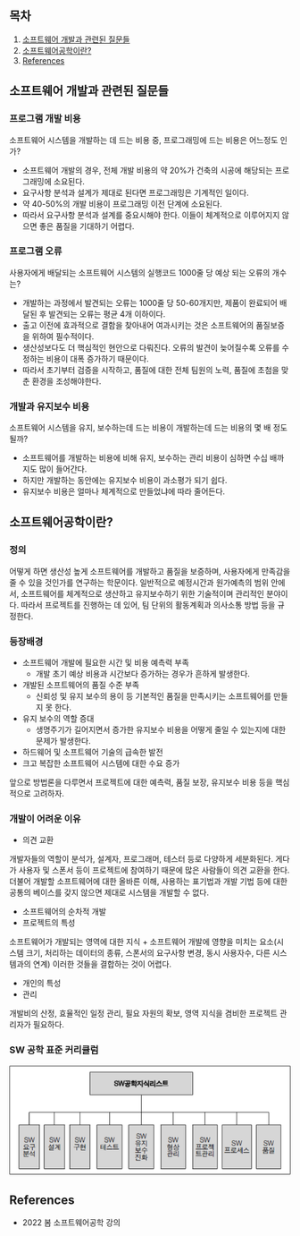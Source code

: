 ## 목차

1. [소프트웨어 개발과 관련된 질문들](#소프트웨어-개발과-관련된-질문들)
2. [소프트웨어공학이란?](#소프트웨어공학이란)
3. [References](#references)

## 소프트웨어 개발과 관련된 질문들
### 프로그램 개발 비용
소프트웨어 시스템을 개발하는 데 드는 비용 중, 프로그래밍에 드는 비용은 어느정도 인가?
+ 소프트웨어 개발의 경우, 전체 개발 비용의 약 20%가 건축의 시공에 해당되는 프로그래밍에 소요된다.
+ 요구사항 분석과 설계가 제대로 된다면 프로그래밍은 기계적인 일이다.
+ 약 40-50%의 개발 비용이 프로그래밍 이전 단계에 소요된다.
+ 따라서 요구사항 분석과 설계를 중요시해야 한다. 이들이 체계적으로 이루어지지 않으면 좋은 품질을 기대하기 어렵다.

### 프로그램 오류
사용자에게 배달되는 소프트웨어 시스템의 실행코드 1000줄 당 예상 되는 오류의 개수는?
+ 개발하는 과정에서 발견되는 오류는 1000줄 당 50-60개지만, 제품이 완료되어 배달된 후 발견되는 오류는 평균 4개 이하이다.
+ 출고 이전에 효과적으로 결함을 찾아내어 여과시키는 것은 소프트웨어의 품질보증을 위하여 필수적이다.
+ 생산성보다도 더 핵심적인 현안으로 다뤄진다. 오류의 발견이 늦어질수록 오류를 수정하는 비용이 대폭 증가하기 때문이다.
+ 따라서 초기부터 검증을 시작하고, 품질에 대한 전체 팀원의 노력, 품질에 초첨을 맞춘 환경을 조성해야한다.

### 개발과 유지보수 비용
소프트웨어 시스템을 유지, 보수하는데 드는 비용이 개발하는데 드는 비용의 몇 배 정도 될까?
+ 소프트웨어를 개발하는 비용에 비해 유지, 보수하는 관리 비용이 심하면 수십 배까지도 많이 들어간다. 
+ 하지만 개발하는 동안에는 유지보수 비용이 과소평가 되기 쉽다.
+ 유지보수 비용은 얼마나 체계적으로 만들었냐에 따라 줄어든다.

## 소프트웨어공학이란?
### 정의
어떻게 하면 생산성 높게 소프트웨어를 개발하고 품질을 보증하며, 사용자에게 만족감을 줄 수 있을 것인가를 연구하는 학문이다. 일반적으로 예정시간과 원가예측의 범위 안에서, 소프트웨어를 체계적으로 생산하고 유지보수하기 위한 기술적이며 관리적인 분야이다. 따라서 프로젝트를 진행하는 데 있어, 팀 단위의 활동계획과 의사소통 방법 등을 규정한다.   

### 등장배경
+ 소프트웨어 개발에 필요한 시간 및 비용 예측력 부족
    + 개발 초기 예상 비용과 시간보다 증가하는 경우가 흔하게 발생한다. 
+ 개발된 소프트웨어의 품질 수준 부족
    + 신뢰성 및 유지 보수의 용이 등 기본적인 품질을 만족시키는 소프트웨어를 만들지 못 한다. 
+ 유지 보수의 역할 증대
    + 생명주기가 길어지면서 증가한 유지보수 비용을 어떻게 줄일 수 있는지에 대한 문제가 발생한다. 
+ 하드웨어 및 소프트웨어 기술의 급속한 발전
+ 크고 복잡한 소프트웨어 시스템에 대한 수요 증가

앞으로 방법론을 다루면서 프로젝트에 대한 예측력, 품질 보장, 유지보수 비용 등을 핵심적으로 고려하자.

### 개발이 어려운 이유
+ 의견 교환

개발자들의 역할이 분석가, 설계자, 프로그래머, 테스터 등로 다양하게 세분화된다. 게다가 사용자 및 스폰서 등이 프로젝트에 참여하기 때문에 많은 사람들이 의견 교환을 한다. 더불어 개발할 소프트웨어에 대한 올바른 이해, 사용하는 표기법과 개발 기법 등에 대한 공통의 베이스를 갖지 않으면 제대로 시스템을 개발할 수 없다.
+ 소프트웨어의 순차적 개발
+ 프로젝트의 특성

소프트웨어가 개발되는 영역에 대한 지식 + 소프트웨어 개발에 영향을 미치는 요소(시스템 크기, 처리하는 데이터의 종류, 스폰서의 요구사항 변경, 동시 사용자수, 다른 시스템과의 연계) 이러한 것들을 결합하는 것이 어렵다.
+ 개인의 특성
+ 관리

개발비의 산정, 효율적인 일정 관리, 필요 자원의 확보, 영역 지식을 겸비한 프로젝트 관리자가 필요하다.     

### SW 공학 표준 커리큘럼
![](./image/knowledge-list.png)

## References
* 2022 봄 소프트웨어공학 강의